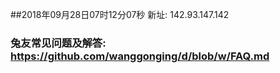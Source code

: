 ##2018年09月28日07时12分07秒 新址: 142.93.147.142
### 兔友常见问题及解答: https://github.com/wanggonging/d/blob/w/FAQ.md
